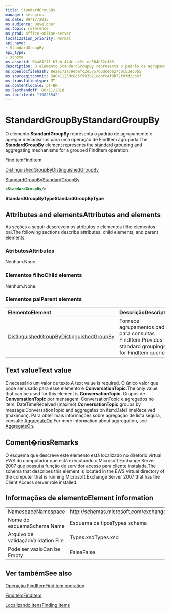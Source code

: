 ```yaml
---
title: StandardGroupBy
manager: sethgros
ms.date: 09/17/2015
ms.audience: Developer
ms.topic: reference
ms.prod: office-online-server
localization_priority: Normal
api_name:
- StandardGroupBy
api_type:
- schema
ms.assetid: 04a84f71-b7eb-44dc-ac2c-ed504b52c463
description: O elemento StandardGroupBy representa o padrão de agrupamento e agregar mecanismos para uma operação de FindItem agrupada.
ms.openlocfilehash: 8e2ec72a79ebafc2e5757d6dcebb27c0c53ec0b5
ms.sourcegitcommit: 34041125dc8c5f993b21cebfc4f8b72f0fd2cb6f
ms.translationtype: MT
ms.contentlocale: pt-BR
ms.lasthandoff: 06/11/2018
ms.locfileid: "19825542"
---
```

# <a name="standardgroupby"></a><span data-ttu-id="04885-103">StandardGroupBy</span><span class="sxs-lookup"><span data-stu-id="04885-103">StandardGroupBy</span></span>

<span data-ttu-id="04885-104">O elemento **StandardGroupBy** representa o padrão de agrupamento e agregar mecanismos para uma operação de FindItem agrupada.</span><span class="sxs-lookup"><span data-stu-id="04885-104">The **StandardGroupBy** element represents the standard grouping and aggregating mechanisms for a grouped FindItem operation.</span></span> 
  
[<span data-ttu-id="04885-105">FindItem</span><span class="sxs-lookup"><span data-stu-id="04885-105">FindItem</span></span>](finditem.md)
  
[<span data-ttu-id="04885-106">DistinguishedGroupBy</span><span class="sxs-lookup"><span data-stu-id="04885-106">DistinguishedGroupBy</span></span>](distinguishedgroupby.md)
  
[<span data-ttu-id="04885-107">StandardGroupBy</span><span class="sxs-lookup"><span data-stu-id="04885-107">StandardGroupBy</span></span>](standardgroupby.md)
  
```xml
<StandardGroupBy/>
```

 <span data-ttu-id="04885-108">**StandardGroupByType**</span><span class="sxs-lookup"><span data-stu-id="04885-108">**StandardGroupByType**</span></span>
## <a name="attributes-and-elements"></a><span data-ttu-id="04885-109">Attributes and elements</span><span class="sxs-lookup"><span data-stu-id="04885-109">Attributes and elements</span></span>

<span data-ttu-id="04885-110">As seções a seguir descrevem os atributos e elementos filho elementos pai.</span><span class="sxs-lookup"><span data-stu-id="04885-110">The following sections describe attributes, child elements, and parent elements.</span></span>
  
### <a name="attributes"></a><span data-ttu-id="04885-111">Atributos</span><span class="sxs-lookup"><span data-stu-id="04885-111">Attributes</span></span>

<span data-ttu-id="04885-112">Nenhum.</span><span class="sxs-lookup"><span data-stu-id="04885-112">None.</span></span>
  
### <a name="child-elements"></a><span data-ttu-id="04885-113">Elementos filho</span><span class="sxs-lookup"><span data-stu-id="04885-113">Child elements</span></span>

<span data-ttu-id="04885-114">Nenhum.</span><span class="sxs-lookup"><span data-stu-id="04885-114">None.</span></span>
  
### <a name="parent-elements"></a><span data-ttu-id="04885-115">Elementos pai</span><span class="sxs-lookup"><span data-stu-id="04885-115">Parent elements</span></span>

|<span data-ttu-id="04885-116">**Elemento**</span><span class="sxs-lookup"><span data-stu-id="04885-116">**Element**</span></span>|<span data-ttu-id="04885-117">**Descrição**</span><span class="sxs-lookup"><span data-stu-id="04885-117">**Description**</span></span>|
|:-----|:-----|
|[<span data-ttu-id="04885-118">DistinguishedGroupBy</span><span class="sxs-lookup"><span data-stu-id="04885-118">DistinguishedGroupBy</span></span>](distinguishedgroupby.md) <br/> |<span data-ttu-id="04885-119">Fornece agrupamentos padrão para consultas FindItem.</span><span class="sxs-lookup"><span data-stu-id="04885-119">Provides standard groupings for FindItem queries.</span></span>  <br/> |
   
## <a name="text-value"></a><span data-ttu-id="04885-120">Text value</span><span class="sxs-lookup"><span data-stu-id="04885-120">Text value</span></span>

<span data-ttu-id="04885-121">É necessário um valor de texto.</span><span class="sxs-lookup"><span data-stu-id="04885-121">A text value is required.</span></span> <span data-ttu-id="04885-122">O único valor que pode ser usado para esse elemento é **ConversationTopic**.</span><span class="sxs-lookup"><span data-stu-id="04885-122">The only value that can be used for this element is **ConversationTopic**.</span></span> <span data-ttu-id="04885-123">Grupos de **ConversationTopic** por mensagem: ConversationTopic e agregados no item: DateTimeReceived (máximo).</span><span class="sxs-lookup"><span data-stu-id="04885-123">**ConversationTopic** groups by message:ConversationTopic and aggregates on item:DateTimeReceived (maximum).</span></span> <span data-ttu-id="04885-124">Para obter mais informações sobre agregação de lista segura, consulte [AggregateOn](aggregateon.md).</span><span class="sxs-lookup"><span data-stu-id="04885-124">For more information about aggregation, see [AggregateOn](aggregateon.md).</span></span>
  
## <a name="remarks"></a><span data-ttu-id="04885-125">Coment�rios</span><span class="sxs-lookup"><span data-stu-id="04885-125">Remarks</span></span>

<span data-ttu-id="04885-126">O esquema que descreve este elemento está localizado no diretório virtual EWS do computador que está executando o Microsoft Exchange Server 2007 que possui a função de servidor acesso para cliente instalada.</span><span class="sxs-lookup"><span data-stu-id="04885-126">The schema that describes this element is located in the EWS virtual directory of the computer that is running Microsoft Exchange Server 2007 that has the Client Access server role installed.</span></span>
  
## <a name="element-information"></a><span data-ttu-id="04885-127">Informações de elemento</span><span class="sxs-lookup"><span data-stu-id="04885-127">Element information</span></span>

|||
|:-----|:-----|
|<span data-ttu-id="04885-128">Namespace</span><span class="sxs-lookup"><span data-stu-id="04885-128">Namespace</span></span>  <br/> |http://schemas.microsoft.com/exchange/services/2006/types  <br/> |
|<span data-ttu-id="04885-129">Nome do esquema</span><span class="sxs-lookup"><span data-stu-id="04885-129">Schema Name</span></span>  <br/> |<span data-ttu-id="04885-130">Esquema de tipos</span><span class="sxs-lookup"><span data-stu-id="04885-130">Types schema</span></span>  <br/> |
|<span data-ttu-id="04885-131">Arquivo de validação</span><span class="sxs-lookup"><span data-stu-id="04885-131">Validation File</span></span>  <br/> |<span data-ttu-id="04885-132">Types.xsd</span><span class="sxs-lookup"><span data-stu-id="04885-132">Types.xsd</span></span>  <br/> |
|<span data-ttu-id="04885-133">Pode ser vazio</span><span class="sxs-lookup"><span data-stu-id="04885-133">Can be Empty</span></span>  <br/> |<span data-ttu-id="04885-134">False</span><span class="sxs-lookup"><span data-stu-id="04885-134">False</span></span>  <br/> |
   
## <a name="see-also"></a><span data-ttu-id="04885-135">Ver também</span><span class="sxs-lookup"><span data-stu-id="04885-135">See also</span></span>



[<span data-ttu-id="04885-136">Operação FindItem</span><span class="sxs-lookup"><span data-stu-id="04885-136">FindItem operation</span></span>](finditem-operation.md)
  
[<span data-ttu-id="04885-137">FindItem</span><span class="sxs-lookup"><span data-stu-id="04885-137">FindItem</span></span>](finditem.md)


[<span data-ttu-id="04885-138">Localizando itens</span><span class="sxs-lookup"><span data-stu-id="04885-138">Finding Items</span></span>](http://msdn.microsoft.com/library/63af1f9c-464b-4fca-9ae3-3d60f24ca93c%28Office.15%29.aspx)

